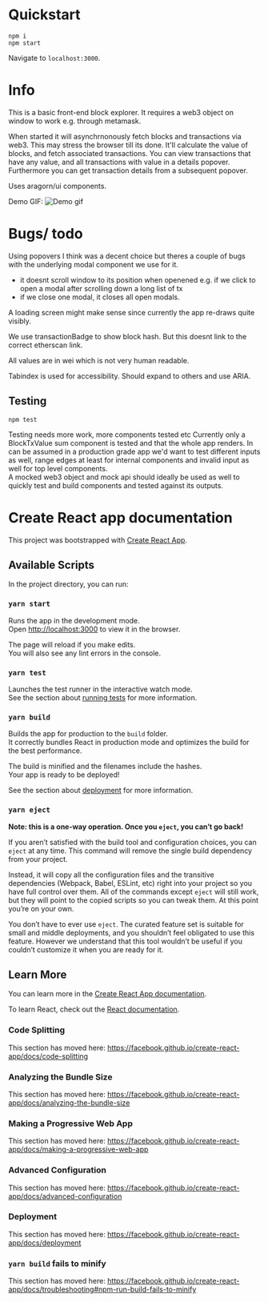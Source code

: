 
# Quickstart
```
npm i
npm start
```
Navigate to `localhost:3000`.  

# Info
This is a basic front-end block explorer. 
It requires a web3 object on window to work e.g. through metamask. 

When started it will asynchrnonously fetch blocks and transactions via web3. This may stress the browser till its done. 
It'll calculate the value of blocks, and fetch associated transactions. 
You can view transactions that have any value, and all transactions with value in a details popover. 
Furthermore you can get transaction details from a subsequent popover. 

Uses aragorn/ui components. 

Demo GIF: ![Demo gif](./blockExplorer.gif)  

# Bugs/ todo
Using popovers I think was a decent choice but theres a couple of bugs with the underlying modal component we use for it.  
- it doesnt scroll window to its position when openened e.g. if we click to open a modal after scrolling down a long list of tx  
- if we close one modal, it closes all open modals.  
  
A loading screen might make sense since currently the app re-draws quite visibly.   

We use transactionBadge to show block hash. But this doesnt link to the correct etherscan link.  

All values are in wei which is not very human readable.  

Tabindex is used for accessibility. Should expand to others and use ARIA.   

## Testing
```
npm test
```
Testing needs more work, more components tested etc
Currently only a BlockTxValue sum component is tested and that the whole app renders. In can be assumed in a production grade app we'd want to test different inputs as well, range edges at least for internal components and invalid input as well for top level components.   
A mocked web3 object and mock api should ideally be used as well to quickly test and build components and tested against its outputs.  

# Create React app documentation

This project was bootstrapped with [Create React App](https://github.com/facebook/create-react-app).

## Available Scripts

In the project directory, you can run:

### `yarn start`

Runs the app in the development mode.<br />
Open [http://localhost:3000](http://localhost:3000) to view it in the browser.

The page will reload if you make edits.<br />
You will also see any lint errors in the console.

### `yarn test`

Launches the test runner in the interactive watch mode.<br />
See the section about [running tests](https://facebook.github.io/create-react-app/docs/running-tests) for more information.

### `yarn build`

Builds the app for production to the `build` folder.<br />
It correctly bundles React in production mode and optimizes the build for the best performance.

The build is minified and the filenames include the hashes.<br />
Your app is ready to be deployed!

See the section about [deployment](https://facebook.github.io/create-react-app/docs/deployment) for more information.

### `yarn eject`

**Note: this is a one-way operation. Once you `eject`, you can’t go back!**

If you aren’t satisfied with the build tool and configuration choices, you can `eject` at any time. This command will remove the single build dependency from your project.

Instead, it will copy all the configuration files and the transitive dependencies (Webpack, Babel, ESLint, etc) right into your project so you have full control over them. All of the commands except `eject` will still work, but they will point to the copied scripts so you can tweak them. At this point you’re on your own.

You don’t have to ever use `eject`. The curated feature set is suitable for small and middle deployments, and you shouldn’t feel obligated to use this feature. However we understand that this tool wouldn’t be useful if you couldn’t customize it when you are ready for it.

## Learn More

You can learn more in the [Create React App documentation](https://facebook.github.io/create-react-app/docs/getting-started).

To learn React, check out the [React documentation](https://reactjs.org/).

### Code Splitting

This section has moved here: https://facebook.github.io/create-react-app/docs/code-splitting

### Analyzing the Bundle Size

This section has moved here: https://facebook.github.io/create-react-app/docs/analyzing-the-bundle-size

### Making a Progressive Web App

This section has moved here: https://facebook.github.io/create-react-app/docs/making-a-progressive-web-app

### Advanced Configuration

This section has moved here: https://facebook.github.io/create-react-app/docs/advanced-configuration

### Deployment

This section has moved here: https://facebook.github.io/create-react-app/docs/deployment

### `yarn build` fails to minify

This section has moved here: https://facebook.github.io/create-react-app/docs/troubleshooting#npm-run-build-fails-to-minify
